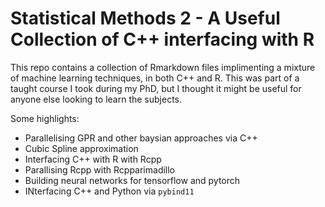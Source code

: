 # Statistical Methods 2 - A Useful Collection of C++ interfacing with R

This repo contains a collection of Rmarkdown files implimenting a mixture of machine learning techniques, in both C++ and R. This was part of a taught course I took during my PhD, but I thought it might be useful for anyone else looking to learn the subjects.

Some highlights:
- Parallelising GPR and other baysian approaches via C++
- Cubic Spline approximation
- Interfacing C++ with R with Rcpp
- Parallising Rcpp with Rcpparimadillo
- Building neural networks for tensorflow and pytorch
- INterfacing C++ and Python via `pybind11`
